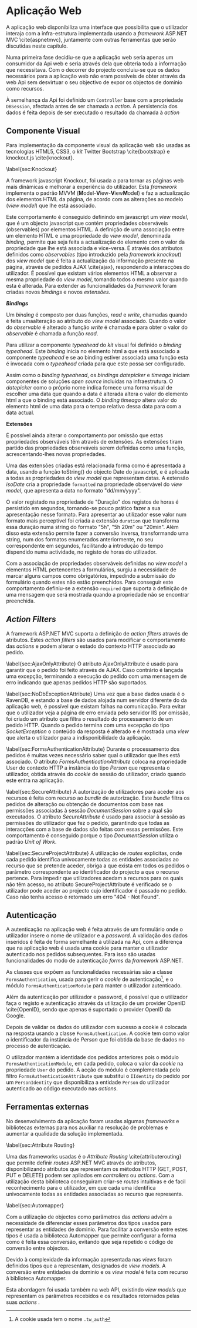 Aplicação Web
=

A aplicação web disponibiliza uma interface que possibilita que o utilizador interaja com a infra-estrutura implementada usando a *framework* ASP.NET MVC \cite{aspnetmvc}, juntamente com outras ferramentas que serão discutidas neste capítulo.

Numa primeira fase decidiu-se que a aplicação web seria apenas um consumidor da Api web e seria através dela que obteria toda a informação que necessitava. Com o decorrer do projecto concluiu-se que os dados necessários para a aplicação web não eram possíveis de obter através da web Api sem desvirtuar o seu objectivo de expor os objectos de domínio como recursos.

À semelhança da Api foi definido um `Controller` base com a propriedade `DBSession`, afectada antes de ser chamada a *action*.
A persistencia dos dados é feita depois de ser executado o resultado da chamada à *action*


Componente Visual
-

Para implementação da componente visual da aplicação web são usadas as tecnologias HTML5, CSS3, o *kit* Twitter Bootstrap \cite{bootstrap} e knockout.js \cite{knockout}.

\label{sec:Knockout}

A framework javascript Knockout, foi usada a para tornar as páginas web mais dinâmicas e melhorar a experiência do utilizador. Esta *framework* implementa o padrão MVVM (**M**odel-**V**iew-**V**iew**M**odel) e faz a actualização dos elementos HTML da página, de acordo com as alterações ao modelo (*view model*) que lhe está associado.

Este comportamento é conseguido definindo em javascript um *view model*, que é um objecto javascript que contém propriedades observáveis (observables) por elementos HTML.
A definição de uma associação entre um elemento HTML e uma propriedade do *view model*, denominada *binding*, permite que seja feita a actualização do elemento com o valor da propriedade que lhe está associada e vice-versa. É através dos atributos definidos como *observables* (tipo introduzido pela *framework knockout*) dos *view model* que é feita a actualização da informação presente na página, através de pedidos AJAX \cite{ajax}, respondendo a interacções do utilizador. 
É possível que existam vários elementos HTML a observar a mesma propriedade do *view model*, tomando todos o mesmo valor quando esta é alterada. Para extender as funcionalidades da *framework* foram criadas novos *bindings* e novos *extensões*.

***Bindings***

Um *binding* é composto por duas funções, *read* e *write*, chamadas quando é feita umaalteração ao atributo do *view model* associado. Quando o valor do *observable* é alterado a função *write* é chamada e para obter o valor do *observable* é chamada a função *read*. 

Para utilizar a componente *typeahead* do *kit* visual foi definido o *binding* *typeahead*. Este *binding* inicia no elemento html a que está associado a componente *typeahead* e se ao binding estiver associada uma função esta é invocada com o *typeahead* criada para que este possa ser configurado.

Assim como o *binding typeahead*, os *bindings datepicker* e *timeago* iniciam componentes de soluções *open source* incluídas na infraestrutura. 
O *datepicker* como o próprio nome indica fornece uma forma visual de escolher uma data que quando a data é alterada altera o valor do elemento html a que o binding está associado. 
O *binding timeago* altera valor do elemento html de uma data para o tempo relativo dessa data para com a data actual.
 
**Extensões**

É possível ainda alterar o comportamento por omissão que estas propriedades observáveis têm através de extensões. As extensões tiram partido das propriedades observáveis serem definidas como uma função, acrescentando-lhes novas propriedades.

Uma das extensões criadas está relacionada forma como é apresentada a data, usando a função toString() do objecto Date do javascript, e é aplicada a todas as propriedades do *view model* que representam datas. A extensão *isoDate* cria a propriedade `formatted` na propriedade observável do *view model*, que apresenta a data no formato "dd/mm/yyyy".

O valor registado na propriedade de "Duração" dos registos de horas é persistido em segundos, tornando-se pouco prático fazer a sua apresentação nesse formato.
Para apresentar ao utilizador esse valor num formato mais perceptivel foi criada a extensão `duration` que transforma essa duração numa string do formato "5h", "5h 20m" ou "20min". Além disso esta extensão permite fazer a conversão inversa, transformando uma string, num dos formatos enumerados anteriormente, no seu correspondente em segundos, facilitando a introdução do tempo dispendido numa actividade, no registo de horas do utilizador.

Com a associação de propriedades observáveis definidas no *view model* a elementos HTML pertencentes a formulários, surgiu a necessidade de marcar alguns campos como obrigatórios, impedindo a submissão do formulário quando estes não estão preenchidos. Para conseguir este comportamento definiu-se a extensão `required` que suporta a definição de uma mensagem que será mostrada quando a propriedade não se encontrar preenchida.

*Action Filters*
-

A framework ASP.NET MVC suporta a definição de *action filters* através de atributos. Estes *action filters* são usados para modificar o comportamento das *actions* e podem alterar o estado do contexto HTTP associado ao pedido.

\label{sec:AjaxOnlyAttribute}
O atributo AjaxOnlyAttribute é usado para garantir que o pedido foi feito através de AJAX. Caso contrário é lançada uma excepção, terminando a execução do pedido com uma mensagem de erro indicando que apenas pedidos HTTP são suportados.

\label{sec:NoDbExceptionAttribute}
Uma vez que a base dados usada é o RavenDB, e estando a base de dados alojada num servidor diferente do da aplicação web, é possível que existam falhas na comunicação. Para evitar que o utilizador veja a página de erro enviada pelo servidor IIS por omissão, foi criado um atributo que filtra o resultado do processamento de um pedido HTTP. Quando o pedido termina com uma excepção do tipo *SocketException* o conteúdo da resposta é alterado e é mostrada uma *view* que alerta o utilizador para a indisponibilidade da aplicação. 

\label{sec:FormsAuthenticationAttribute}
Durante o processamento dos pedidos é muitas vezes necessário saber qual o utilizador que lhes está associado. O atributo *FormsAuthenticationAttribute*  coloca na propriedade User do contexto HTTP a instância do tipo *Person* que representa o utilizador, obtida através do *cookie* de sessão do utilizador, criado quando este entra na aplicação.

\label{sec:SecureAttribute}
A autorização de utilizadores para aceder aos recursos é feita com recurso ao *bundle* de autorização. Este *bundle* filtra os pedidos de alteração ou obtenção de documentos com base nas permissões associadas à sessão *DocumentSession* sobre a qual são executados. O atributo *SecureAttribute* é usado para associar à sessão as permissões do utilizador que fez o pedido, garantindo que todas as interacções com a base de dados são feitas com essas permissões. Este comportamento é conseguido porque o tipo *DocumentSession* utiliza o padrão *Unit of Work*.

\label{sec:SecureProjectAttribute}
A utilização de *routes* explicitas, onde cada pedido identifica univocamente todas as entidades associadas ao recurso que se pretende aceder, obriga a que exista em todos os pedidos o parâmetro correspondente ao identificador do projecto a que o recurso pertence. Para impedir que utilizadores acedam a recursos para os quais não têm acesso, no atributo SecureProjectAttribute é verificado se o utilizador pode aceder ao projecto cujo identificador é passado no pedido. Caso não tenha acesso é retornado um erro "404 - Not Found".

Autenticação
-

A autenticação na aplicação web é feita através de um formulário onde o utilizador insere o nome de utilizador e a *password*. A validação dos dados inseridos é feita de forma semelhante à utilizada na Api, com a diferença que na aplicação web é usada uma cookie para manter o utilizador autenticado nos pedidos subsequentes. Para isso são usadas funcionalidades do modo de autenticação *forms* da *framework* ASP.NET. 

As classes que expõem as funcionalidades necessárias são a classe `FormsAuthentication`, usada para gerir o *cookie* de autenticação[^cookie], e o módulo `FormsAuthenticationModule` para manter o utilizador autenticado. 

[^cookie]: A cookie usada tem o nome `.tw_auth`

Além da autenticação por utilizador e password, é possível que o utilizador faça o registo e autenticação através da utilização de um provider OpenID \cite{OpenID}, sendo que apenas é suportado o provider OpenID da Google.

Depois de validar os dados do utilizador com sucesso a cookie é colocada na resposta usando a classe `FormsAuthentication`.
A cookie tem como valor o identificador da instância de *Person* que foi obtida da base de dados no processo de autenticação. 

O utilizador mantém a identidade dos pedidos anteriores pois o módulo `FormsAuthenticationModule`, em cada pedido, coloca o valor da *cookie* na propriedade `User` do pedido. A acção do módulo é complementada pelo filtro `FormsAuthenticationAttribute` que substitui o `IIdentity` do pedido por um `PersonIdentity` que disponibiliza a entidade `Person` do utilizador autenticado ao código executado nas *actions*.


Ferramentas externas
- 

No desenvolvimento da aplicação foram usadas algumas *frameworks* e bibliotecas externas para nos auxiliar na resolução de problemas e aumentar a qualidade da solução implementada. 

\label{sec:Attribute Routing}

Uma das frameworks usadas é o *Attribute Routing* \cite{attributerouting} que permite definir *routes* ASP.NET MVC através de atributos, disponibilizando atributos que representam os métodos HTTP (GET, POST, PUT e DELETE) podem ser apliados em *controllers* ou *actions*. Com a utilização desta biblioteca conseguiram criar-se *routes* intuitivas e de facil reconhecimento para o utilizador, em que cada uma identifica univocamente todas as entidades associadas ao recurso que representa.

\label{sec:Automapper}

Com a utilização de objectos como parâmetros das *actions* advém a necessidade de diferenciar esses parâmetros dos tipos usados para representar as entidades de dominio. Para facilitar a conversão entre estes tipos é usada a biblioteca Automapper que permite configurar a forma como é feita essa conversão, evitando que seja repetido o código de conversão entre objectos.

Devido à complexidade da informação apresentada nas *views* foram definidos tipos que a representam, designados de *view models*. A conversão entre entidades de dominio e os *view model* é feita com recurso à biblioteca Automapper.

Esta abordagem foi usada também na web API, existindo *view models* que representam os parâmetros recebidos e os resultados retornados pelas suas *actions* .
